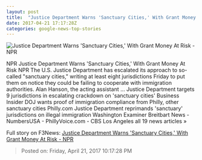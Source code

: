```yaml
---
layout: post
title:  "Justice Department Warns 'Sanctuary Cities,' With Grant Money At Risk - NPR"
date: 2017-04-21 17:17:28Z
categories: google-news-top-stories
---
```


![Justice Department Warns 'Sanctuary Cities,' With Grant Money At Risk - NPR](https://media.npr.org/assets/img/2017/04/21/ap_17101670300793_wide-14cbe4044b4323f8a088d59f28df719f2add6914.jpg?s=1400)

NPR Justice Department Warns 'Sanctuary Cities,' With Grant Money At Risk NPR The U.S. Justice Department has escalated its approach to so-called "sanctuary cities," writing at least eight jurisdictions Friday to put them on notice they could be failing to cooperate with immigration authorities. Alan Hanson, the acting assistant ... Justice Department targets 9 jurisdictions in escalating crackdown on 'sanctuary cities' Business Insider DOJ wants proof of immigration compliance from Philly, other sanctuary cities Philly.com Justice Department reprimands 'sanctuary' jurisdictions on illegal immigration Washington Examiner Breitbart News - NumbersUSA - PhillyVoice.com - CBS Los Angeles all 19 news articles »


Full story on F3News: [Justice Department Warns 'Sanctuary Cities,' With Grant Money At Risk - NPR](http://www.f3nws.com/n/qaZAHB)

> Posted on: Friday, April 21, 2017 10:17:28 PM
